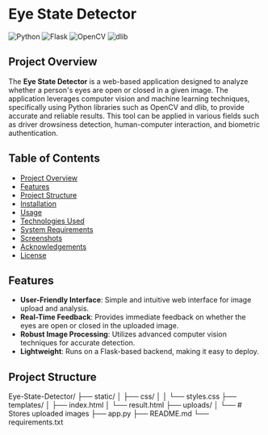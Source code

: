 # Eye State Detector

![Python](https://img.shields.io/badge/Python-3.6%2B-blue) ![Flask](https://img.shields.io/badge/Flask-2.0.1-blue) ![OpenCV](https://img.shields.io/badge/OpenCV-4.5.3-green) ![dlib](https://img.shields.io/badge/dlib-19.22-green)

## Project Overview

The **Eye State Detector** is a web-based application designed to analyze whether a person's eyes are open or closed in a given image. The application leverages computer vision and machine learning techniques, specifically using Python libraries such as OpenCV and dlib, to provide accurate and reliable results. This tool can be applied in various fields such as driver drowsiness detection, human-computer interaction, and biometric authentication.

## Table of Contents
- [Project Overview](#project-overview)
- [Features](#features)
- [Project Structure](#project-structure)
- [Installation](#installation)
- [Usage](#usage)
- [Technologies Used](#technologies-used)
- [System Requirements](#system-requirements)
- [Screenshots](#screenshots)
- [Acknowledgements](#acknowledgements)
- [License](#license)

## Features

- **User-Friendly Interface**: Simple and intuitive web interface for image upload and analysis.
- **Real-Time Feedback**: Provides immediate feedback on whether the eyes are open or closed in the uploaded image.
- **Robust Image Processing**: Utilizes advanced computer vision techniques for accurate detection.
- **Lightweight**: Runs on a Flask-based backend, making it easy to deploy.

## Project Structure

Eye-State-Detector/
├── static/
│   ├── css/
│   │   └── styles.css
├── templates/
│   ├── index.html
│   └── result.html
├── uploads/
│   └── # Stores uploaded images
├── app.py
├── README.md
└── requirements.txt









      
